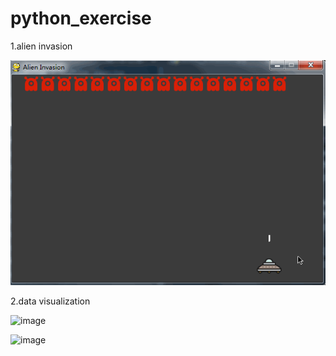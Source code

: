 # python_exercise

1.alien invasion

![image](https://github.com/MonkeyMushroom/python_exercise/raw/master/alien_invasion.gif)

2.data visualization

![image](https://github.com/MonkeyMushroom/python_exercise/raw/master/data_visualization/line_numbers.gif)

![image](https://github.com/MonkeyMushroom/python_exercise/raw/master/data_visualization/scatter_numbers.gif)
